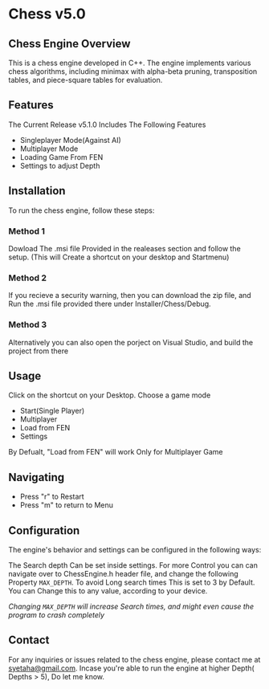 # Chess v5.0


## Chess Engine Overview
This is a chess engine developed in C++. The engine implements various chess algorithms, including minimax with alpha-beta pruning, transposition tables, and piece-square tables for evaluation.


## Features
The Current Release v5.1.0 Includes The Following Features

- Singleplayer Mode(Against AI)
- Multiplayer Mode
- Loading Game From FEN
- Settings to adjust Depth
  

## Installation
To run the chess engine, follow these steps:

### Method 1
Dowload The .msi file Provided in the realeases section and follow the setup. (This will Create a shortcut on your desktop and Startmenu)

### Method 2
If you recieve a security warning, then you can download the zip file, and Run the .msi file provided there under Installer/Chess/Debug. 

### Method 3
Alternatively you can also open the porject on Visual Studio, and build the project from there


## Usage

Click on the shortcut on your Desktop. Choose a game mode 
- Start(Single Player)
- Multiplayer
- Load from FEN
- Settings
	 
By Defualt, "Load from FEN" will work Only for Multiplayer Game


## Navigating

- Press "r" to Restart
- Press "m" to return to Menu
  

## Configuration
The engine's behavior and settings can be configured in the following ways:

The Search depth Can be set inside settings. For more Control you can can navigate over to ChessEngine.h header file, and change the following Property `MAX_DEPTH`. To avoid Long search times This is set to 3 by Default. You can Change this to any value, according to your device. 


*Changing `MAX_DEPTH` will increase Search times, and might even cause the program to crash completely*


## Contact

For any inquiries or issues related to the chess engine, please contact me at syetaha@gmail.com.
Incase you're able to run the engine at higher Depth( Depths > 5), Do let me know.
